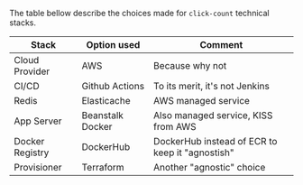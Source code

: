 The table bellow describe the choices made for `click-count` technical stacks.

| Stack           | Option used      | Comment                                         |
|-----------------|------------------|-------------------------------------------------|
| Cloud Provider  | AWS              | Because why not                                 |
| CI/CD           | Github Actions   | To its merit, it's not Jenkins                  |
| Redis           | Elasticache      | AWS managed service                             |
| App Server      | Beanstalk Docker | Also managed service, KISS from AWS             |
| Docker Registry | DockerHub        | DockerHub instead of ECR to keep it "agnostish" |
| Provisioner     | Terraform        | Another "agnostic" choice                       |

